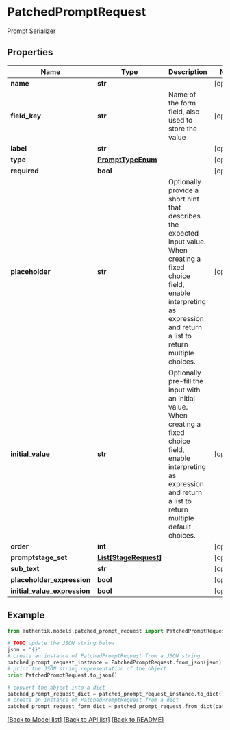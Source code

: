 # PatchedPromptRequest

Prompt Serializer

## Properties
Name | Type | Description | Notes
------------ | ------------- | ------------- | -------------
**name** | **str** |  | [optional] 
**field_key** | **str** | Name of the form field, also used to store the value | [optional] 
**label** | **str** |  | [optional] 
**type** | [**PromptTypeEnum**](PromptTypeEnum.md) |  | [optional] 
**required** | **bool** |  | [optional] 
**placeholder** | **str** | Optionally provide a short hint that describes the expected input value. When creating a fixed choice field, enable interpreting as expression and return a list to return multiple choices. | [optional] 
**initial_value** | **str** | Optionally pre-fill the input with an initial value. When creating a fixed choice field, enable interpreting as expression and return a list to return multiple default choices. | [optional] 
**order** | **int** |  | [optional] 
**promptstage_set** | [**List[StageRequest]**](StageRequest.md) |  | [optional] 
**sub_text** | **str** |  | [optional] 
**placeholder_expression** | **bool** |  | [optional] 
**initial_value_expression** | **bool** |  | [optional] 

## Example

```python
from authentik.models.patched_prompt_request import PatchedPromptRequest

# TODO update the JSON string below
json = "{}"
# create an instance of PatchedPromptRequest from a JSON string
patched_prompt_request_instance = PatchedPromptRequest.from_json(json)
# print the JSON string representation of the object
print PatchedPromptRequest.to_json()

# convert the object into a dict
patched_prompt_request_dict = patched_prompt_request_instance.to_dict()
# create an instance of PatchedPromptRequest from a dict
patched_prompt_request_form_dict = patched_prompt_request.from_dict(patched_prompt_request_dict)
```
[[Back to Model list]](../README.md#documentation-for-models) [[Back to API list]](../README.md#documentation-for-api-endpoints) [[Back to README]](../README.md)


